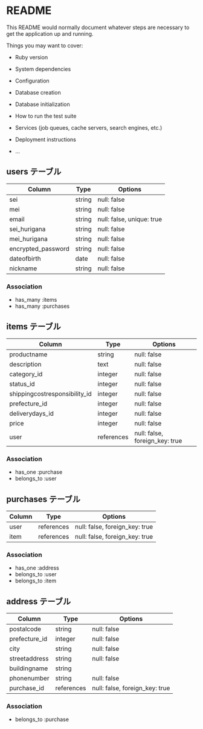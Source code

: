 # README

This README would normally document whatever steps are necessary to get the
application up and running.

Things you may want to cover:

* Ruby version

* System dependencies

* Configuration

* Database creation

* Database initialization

* How to run the test suite

* Services (job queues, cache servers, search engines, etc.)

* Deployment instructions

* ...

## users テーブル

| Column             | Type   | Options                   |
| ------------------ |  ------ | -----------               |
| sei                 | string | null: false               |
| mei                 | string | null: false               |
| email              | string | null: false, unique: true |
| sei_hurigana           | string | null: false               |
| mei_hurigana           | string | null: false               |
| encrypted_password | string | null: false               |
| dateofbirth        | date   | null: false               |
| nickname           | string | null: false               |

### Association

- has_many :items
- has_many :purchases

## items テーブル

| Column                            | Type        | Options                       |
| ------------------                | ------      | -----------                   |
| productname                       | string      | null: false                   |
| description                       | text        | null: false                   |
| category_id                       | integer     | null: false                   |
| status_id                         | integer     | null: false                   |
| shippingcostresponsibility_id     | integer     | null: false                   |
| prefecture_id                     | integer     | null: false                   |
| deliverydays_id                   | integer     | null: false                   |
| price                             | integer     | null: false                  |
| user                              | references  | null: false, foreign_key: true|

### Association

- has_one :purchase
- belongs_to :user


## purchases テーブル


| Column                          | Type        | Options                        |
| ------------------              | ------      | -----------                    |
| user                            | references  | null: false, foreign_key: true |
| item                           | references  | null: false, foreign_key: true |


### Association

- has_one :address
- belongs_to :user
- belongs_to :item


## address テーブル
| Column                            | Type        | Options                       |
| ------------------                | ------      | -----------                   |
| postalcode                  | string       | null: false                    |
| prefecture_id               | integer      | null: false                   |
| city                        | string       | null: false                    |
| streetaddress               | string       | null: false                    |
| buildingname                | string         |
| phonenumber                 | string       | null: false                    |
| purchase_id                 | references  | null: false, foreign_key: true |

### Association

- belongs_to :purchase

